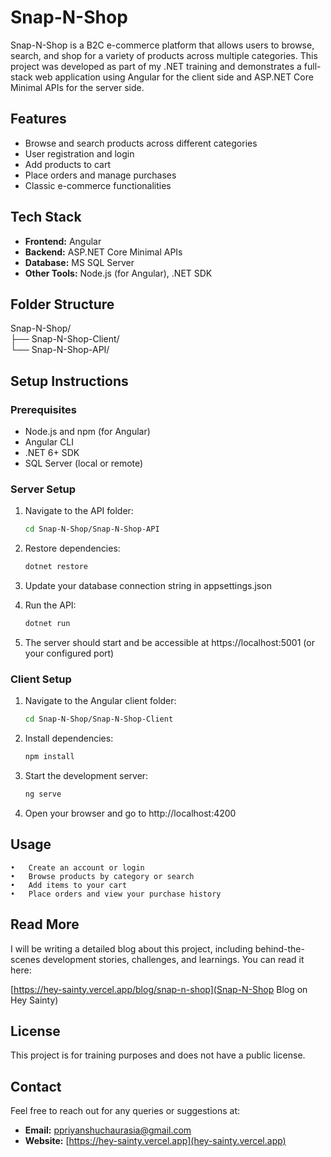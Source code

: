 # Snap-N-Shop

Snap-N-Shop is a B2C e-commerce platform that allows users to browse, search, and shop for a variety of products across multiple categories. This project was developed as part of my .NET training and demonstrates a full-stack web application using Angular for the client side and ASP.NET Core Minimal APIs for the server side.


## Features

- Browse and search products across different categories
- User registration and login
- Add products to cart
- Place orders and manage purchases
- Classic e-commerce functionalities


## Tech Stack

- **Frontend:** Angular
- **Backend:** ASP.NET Core Minimal APIs
- **Database:** MS SQL Server
- **Other Tools:** Node.js (for Angular), .NET SDK


## Folder Structure

Snap-N-Shop/<br>
├── Snap-N-Shop-Client/  
└── Snap-N-Shop-API/


## Setup Instructions

### Prerequisites

- Node.js and npm (for Angular)
- Angular CLI
- .NET 6+ SDK
- SQL Server (local or remote)

### Server Setup

1. Navigate to the API folder:
   ```bash
   cd Snap-N-Shop/Snap-N-Shop-API

   ```
2. Restore dependencies:

   ```bash
   dotnet restore

   ```

3. Update your database connection string in appsettings.json

4. Run the API:

   ```bash
   dotnet run

   ```

5. The server should start and be accessible at https://localhost:5001 (or your configured port)

### Client Setup

1. Navigate to the Angular client folder:

   ```bash
   cd Snap-N-Shop/Snap-N-Shop-Client

   ```

2. Install dependencies:

   ```bash
   npm install

   ```

3. Start the development server:

   ```bash
   ng serve

   ```

4. Open your browser and go to http://localhost:4200


## Usage

    •	Create an account or login
    •	Browse products by category or search
    •	Add items to your cart
    •	Place orders and view your purchase history


## Read More

I will be writing a detailed blog about this project, including behind-the-scenes development stories, challenges, and learnings. You can read it here:

[https://hey-sainty.vercel.app/blog/snap-n-shop](Snap-N-Shop Blog on Hey Sainty)


## License

This project is for training purposes and does not have a public license.


## Contact

Feel free to reach out for any queries or suggestions at:

- **Email:** ppriyanshuchaurasia@gmail.com
- **Website:** [https://hey-sainty.vercel.app](hey-sainty.vercel.app)